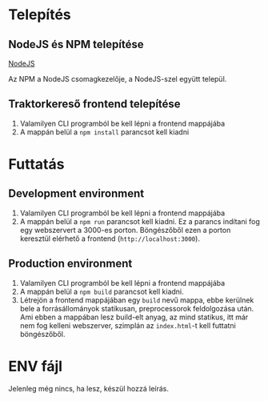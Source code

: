 # Telepítés

## NodeJS és NPM telepítése
[NodeJS](https://nodejs.org/en/download/)

Az NPM a NodeJS csomagkezelője, a NodeJS-szel együtt települ.

## Traktorkereső frontend telepítése
1. Valamilyen CLI programból be kell lépni a frontend mappájába
2. A mappán belül a `npm install` parancsot kell kiadni


# Futtatás
## Development environment
1. Valamilyen CLI programból be kell lépni a frontend mappájába
2. A mappán belül a `npm run` parancsot kell kiadni. Ez a parancs indítani fog egy webszervert a 3000-es porton. Böngészőből ezen a porton keresztül elérhető a frontend (`http://localhost:3000`).

## Production environment
1. Valamilyen CLI programból be kell lépni a frontend mappájába
2. A mappán belül a `npm build` parancsot kell kiadni.
3. Létrejön a frontend mappájában egy `build` nevű mappa, ebbe kerülnek bele a forrásállományok statikusan, preprocessorok feldolgozása után. Ami ebben a mappában lesz build-elt anyag, az mind statikus, itt már nem fog kelleni webszerver, szimplán az `index.html`-t kell futtatni böngészőből.


# ENV fájl
Jelenleg még nincs, ha lesz, készül hozzá leírás.
